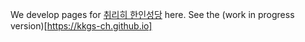 We develop pages for [취리히 한인성당](https://www.kkgs.ch/) here.
See the (work in progress version)[https://kkgs-ch.github.io]
